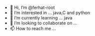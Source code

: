 - 👋 Hi, I’m @ferhat-root
- 👀 I’m interested in ... java,C and python
- 🌱 I’m currently learning ... java
- 💞️ I’m looking to collaborate on ...
- 📫 How to reach me ...

<!---
ferhat-root/ferhat-root is a ✨ special ✨ repository because its `README.md` (this file) appears on your GitHub profile.
You can click the Preview link to take a look at your changes.
--->
